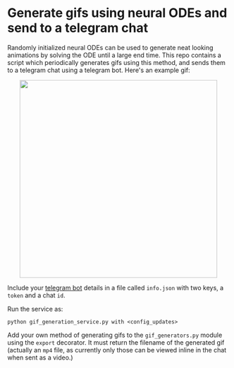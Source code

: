 # Generate gifs using neural ODEs and send to a telegram chat

Randomly initialized neural ODEs can be used to generate neat looking animations by solving the ODE until a large end time. This repo contains a script which periodically generates gifs using this method, and sends them to a telegram chat using a telegram bot. Here's an example gif:


<p align="center">
  <img width=448px height=448px src="example.gif">
</p>

Include your [telegram bot](https://core.telegram.org/bots) details in a file called `info.json` with two keys, a `token` and a chat `id`.


Run the service as:

`python gif_generation_service.py with <config_updates>`

Add your own method of generating gifs to the `gif_generators.py` module using the `export` decorator. It must return the filename of the generated gif (actually an `mp4` file, as currently only those can be viewed inline in the chat when sent as a video.)